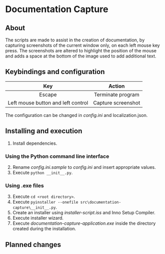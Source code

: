# Documentation Capture

## About

The scripts are made to assist in the creation of documentation, by capturing screenshots of the current window only, on each left mouse key press. The screenshots are altered to highlight the position of the mouse and adds a space at the bottom of the image used to add additional text.

## Keybindings and configuration

|                Key                 |       Action       |
| :--------------------------------: | :----------------: |
|               Escape               | Terminate program  |
| Left mouse button and left control | Capture screenshot |

The configuration can be changed in _config.ini_ and localization.json.

## Installing and execution

1. Install dependencies.

### Using the Python command line interface

2. Rename _config.ini.sample_ to _config.ini_ and insert appropriate values.
3. Execute `python __init__.py`.

### Using .exe files

3. Execute `cd <root directory>`.
4. Execute `pyinstaller --onefile src\documentation-capture\__init__.py`.
5. Create an installer using _installer-script.iss_ and Inno Setup Compiler.
6. Execute installer wizard.
7. Execute _documentation-capture-application.exe_ inside the directory created during the installation.

## Planned changes
